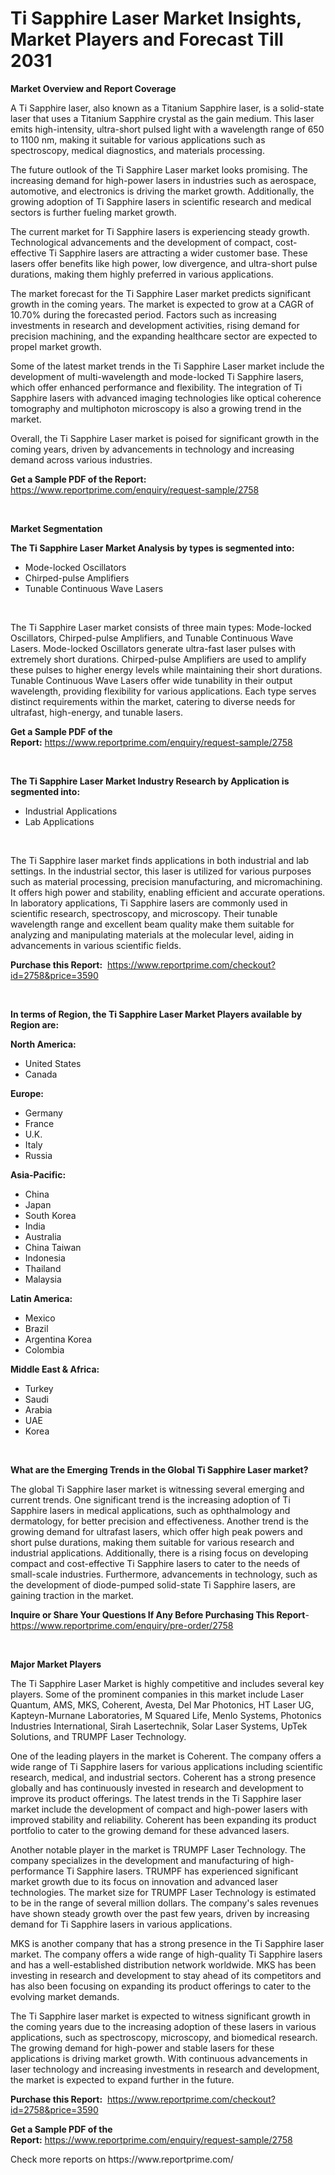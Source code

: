 <p><h1>Ti Sapphire Laser Market Insights, Market Players and Forecast Till 2031</h1></p><p><strong>Market Overview and Report Coverage</strong></p>
<p><p>A Ti Sapphire laser, also known as a Titanium Sapphire laser, is a solid-state laser that uses a Titanium Sapphire crystal as the gain medium. This laser emits high-intensity, ultra-short pulsed light with a wavelength range of 650 to 1100 nm, making it suitable for various applications such as spectroscopy, medical diagnostics, and materials processing.</p><p>The future outlook of the Ti Sapphire Laser market looks promising. The increasing demand for high-power lasers in industries such as aerospace, automotive, and electronics is driving the market growth. Additionally, the growing adoption of Ti Sapphire lasers in scientific research and medical sectors is further fueling market growth.</p><p>The current market for Ti Sapphire lasers is experiencing steady growth. Technological advancements and the development of compact, cost-effective Ti Sapphire lasers are attracting a wider customer base. These lasers offer benefits like high power, low divergence, and ultra-short pulse durations, making them highly preferred in various applications.</p><p>The market forecast for the Ti Sapphire Laser market predicts significant growth in the coming years. The market is expected to grow at a CAGR of 10.70% during the forecasted period. Factors such as increasing investments in research and development activities, rising demand for precision machining, and the expanding healthcare sector are expected to propel market growth.</p><p>Some of the latest market trends in the Ti Sapphire Laser market include the development of multi-wavelength and mode-locked Ti Sapphire lasers, which offer enhanced performance and flexibility. The integration of Ti Sapphire lasers with advanced imaging technologies like optical coherence tomography and multiphoton microscopy is also a growing trend in the market.</p><p>Overall, the Ti Sapphire Laser market is poised for significant growth in the coming years, driven by advancements in technology and increasing demand across various industries.</p></p>
<p><strong>Get a Sample PDF of the Report:</strong> <a href="https://www.reportprime.com/enquiry/request-sample/2758">https://www.reportprime.com/enquiry/request-sample/2758</a></p>
<p>&nbsp;</p>
<p><strong>Market Segmentation</strong></p>
<p><strong>The Ti Sapphire Laser Market Analysis by types is segmented into:</strong></p>
<p><ul><li>Mode-locked Oscillators</li><li>Chirped-pulse Amplifiers</li><li>Tunable Continuous Wave Lasers</li></ul></p>
<p>&nbsp;</p>
<p><p>The Ti Sapphire Laser market consists of three main types: Mode-locked Oscillators, Chirped-pulse Amplifiers, and Tunable Continuous Wave Lasers. Mode-locked Oscillators generate ultra-fast laser pulses with extremely short durations. Chirped-pulse Amplifiers are used to amplify these pulses to higher energy levels while maintaining their short durations. Tunable Continuous Wave Lasers offer wide tunability in their output wavelength, providing flexibility for various applications. Each type serves distinct requirements within the market, catering to diverse needs for ultrafast, high-energy, and tunable lasers.</p></p>
<p><strong>Get a Sample PDF of the Report:</strong>&nbsp;<a href="https://www.reportprime.com/enquiry/request-sample/2758">https://www.reportprime.com/enquiry/request-sample/2758</a></p>
<p>&nbsp;</p>
<p><strong>The Ti Sapphire Laser Market Industry Research by Application is segmented into:</strong></p>
<p><ul><li>Industrial Applications</li><li>Lab Applications</li></ul></p>
<p>&nbsp;</p>
<p><p>The Ti Sapphire laser market finds applications in both industrial and lab settings. In the industrial sector, this laser is utilized for various purposes such as material processing, precision manufacturing, and micromachining. It offers high power and stability, enabling efficient and accurate operations. In laboratory applications, Ti Sapphire lasers are commonly used in scientific research, spectroscopy, and microscopy. Their tunable wavelength range and excellent beam quality make them suitable for analyzing and manipulating materials at the molecular level, aiding in advancements in various scientific fields.</p></p>
<p><strong>Purchase this Report:</strong>&nbsp; <a href="https://www.reportprime.com/checkout?id=2758&price=3590">https://www.reportprime.com/checkout?id=2758&price=3590</a></p>
<p>&nbsp;</p>
<p><strong>In terms of Region, the Ti Sapphire Laser Market Players available by Region are:</strong></p>
<p>
    <p> <strong> North America: </strong>
        <ul>
            <li>United States</li>
            <li>Canada</li>
        </ul>
        </p> 
    <p> <strong> Europe: </strong>
        <ul>
            <li>Germany</li>
            <li>France</li>
            <li>U.K.</li>
            <li>Italy</li>
            <li>Russia</li>
        </ul>
        </p> 
    <p> <strong> Asia-Pacific: </strong>
        <ul>
            <li>China</li>
            <li>Japan</li>
            <li>South Korea</li>
            <li>India</li>
            <li>Australia</li>
            <li>China Taiwan</li>
            <li>Indonesia</li>
            <li>Thailand</li>
            <li>Malaysia</li>
        </ul>
        </p> 
    <p> <strong> Latin America: </strong>
        <ul>
            <li>Mexico</li>
            <li>Brazil</li>
            <li>Argentina Korea</li>
            <li>Colombia</li>
        </ul>
        </p> 
    <p> <strong> Middle East & Africa: </strong>
        <ul>
            <li>Turkey</li>
            <li>Saudi</li>
            <li>Arabia</li>
            <li>UAE</li>
            <li>Korea</li>
        </ul>
    </p>
    </p>
<p>&nbsp;</p>
<p><strong>What are the Emerging Trends in the Global Ti Sapphire Laser market?</strong></p>
<p><p>The global Ti Sapphire laser market is witnessing several emerging and current trends. One significant trend is the increasing adoption of Ti Sapphire lasers in medical applications, such as ophthalmology and dermatology, for better precision and effectiveness. Another trend is the growing demand for ultrafast lasers, which offer high peak powers and short pulse durations, making them suitable for various research and industrial applications. Additionally, there is a rising focus on developing compact and cost-effective Ti Sapphire lasers to cater to the needs of small-scale industries. Furthermore, advancements in technology, such as the development of diode-pumped solid-state Ti Sapphire lasers, are gaining traction in the market.</p></p>
<p><strong>Inquire or Share Your Questions If Any Before Purchasing This Report</strong>- <a href="https://www.reportprime.com/enquiry/pre-order/2758">https://www.reportprime.com/enquiry/pre-order/2758</a></p>
<p>&nbsp;</p>
<p><strong>Major Market Players</strong></p>
<p><p>The Ti Sapphire Laser Market is highly competitive and includes several key players. Some of the prominent companies in this market include Laser Quantum, AMS, MKS, Coherent, Avesta, Del Mar Photonics, HT Laser UG, Kapteyn-Murnane Laboratories, M Squared Life, Menlo Systems, Photonics Industries International, Sirah Lasertechnik, Solar Laser Systems, UpTek Solutions, and TRUMPF Laser Technology. </p><p>One of the leading players in the market is Coherent. The company offers a wide range of Ti Sapphire lasers for various applications including scientific research, medical, and industrial sectors. Coherent has a strong presence globally and has continuously invested in research and development to improve its product offerings. The latest trends in the Ti Sapphire laser market include the development of compact and high-power lasers with improved stability and reliability. Coherent has been expanding its product portfolio to cater to the growing demand for these advanced lasers.</p><p>Another notable player in the market is TRUMPF Laser Technology. The company specializes in the development and manufacturing of high-performance Ti Sapphire lasers. TRUMPF has experienced significant market growth due to its focus on innovation and advanced laser technologies. The market size for TRUMPF Laser Technology is estimated to be in the range of several million dollars. The company's sales revenues have shown steady growth over the past few years, driven by increasing demand for Ti Sapphire lasers in various applications.</p><p>MKS is another company that has a strong presence in the Ti Sapphire laser market. The company offers a wide range of high-quality Ti Sapphire lasers and has a well-established distribution network worldwide. MKS has been investing in research and development to stay ahead of its competitors and has also been focusing on expanding its product offerings to cater to the evolving market demands.</p><p>The Ti Sapphire laser market is expected to witness significant growth in the coming years due to the increasing adoption of these lasers in various applications, such as spectroscopy, microscopy, and biomedical research. The growing demand for high-power and stable lasers for these applications is driving market growth. With continuous advancements in laser technology and increasing investments in research and development, the market is expected to expand further in the future.</p></p>
<p><strong>Purchase this Report:</strong>&nbsp;&nbsp;<a href="https://www.reportprime.com/checkout?id=2758&price=3590">https://www.reportprime.com/checkout?id=2758&price=3590</a></p>
<p></p>
<p><strong>Get a Sample PDF of the Report:</strong>&nbsp;<a href="https://www.reportprime.com/enquiry/request-sample/2758">https://www.reportprime.com/enquiry/request-sample/2758</a></p>
<p>Check more reports on https://www.reportprime.com/</p>